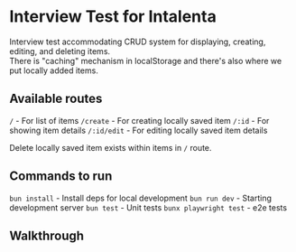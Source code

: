 # Interview Test for Intalenta

Interview test accommodating CRUD system for displaying, creating, editing, and
deleting items.  
There is "caching" mechanism in localStorage and there's also where we put locally
added items.

## Available routes

`/` - For list of items
`/create` - For creating locally saved item
`/:id` - For showing item details
`/:id/edit` - For editing locally saved item details

Delete locally saved item exists within items in `/` route.

## Commands to run

`bun install` - Install deps for local development
`bun run dev` - Starting development server
`bun test` - Unit tests
`bunx playwright test` - e2e tests

## Walkthrough

